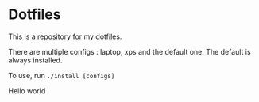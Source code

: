 # Dotfiles
This is a repository for my dotfiles.

There are multiple configs : laptop, xps and the default one. The default is always installed.

To use, run ``` ./install [configs] ```

Hello world
